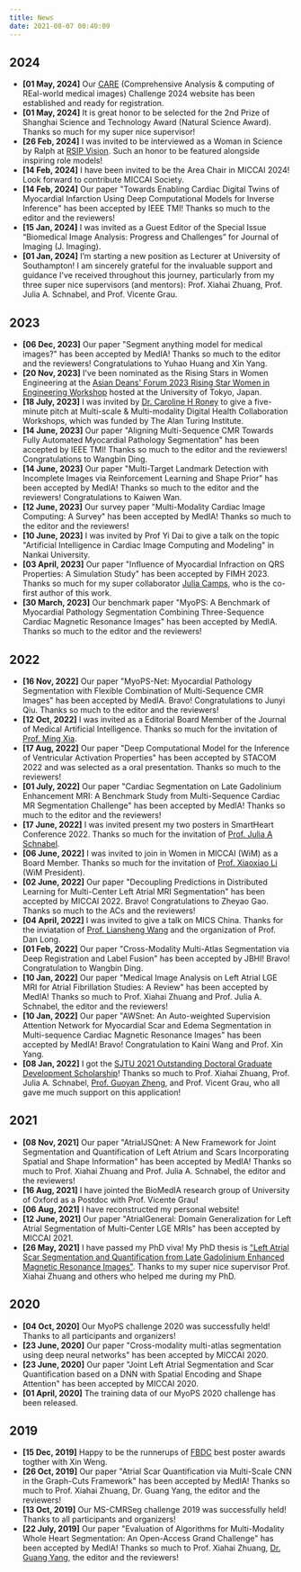 ```yaml
---
title: News
date: 2021-08-07 00:40:09
---
```


## 2024

* **[01 May, 2024]** Our [CARE](http://zmic.org.cn/care_2024/) (Comprehensive Analysis & computing of REal-world medical images) Challenge 2024 website has been established and ready for registration.
* **[01 May, 2024]** It is great honor to be selected for the 2nd Prize of Shanghai Science and Technology Award (Natural Science Award). Thanks so much for my super nice supervisor! 
* **[26 Feb, 2024]** I was invited to be interviewed as a Woman in Science by Ralph at [RSIP Vision](https://www.rsipvision.com/ComputerVisionNews-2024March/26/). Such an honor to be featured alongside inspiring role models!
* **[14 Feb, 2024]** I have been invited to be the Area Chair in MICCAI 2024! Look forward to contribute MICCAI Society.
* **[14 Feb, 2024]** Our paper "Towards Enabling Cardiac Digital Twins of Myocardial Infarction Using Deep Computational Models for Inverse Inference" has been accepted by IEEE TMI! Thanks so much to the editor and the reviewers!
* **[15 Jan, 2024]** I was invited as a Guest Editor of the Special Issue “Biomedical Image Analysis: Progress and Challenges” for Journal of Imaging (J. Imaging).
* **[01 Jan, 2024]** I’m starting a new position as Lecturer at University of Southampton! I am sincerely grateful for the invaluable support and guidance I've received throughout this journey, particularly from my three super nice supervisors (and mentors): Prof. Xiahai Zhuang, Prof. Julia A. Schnabel, and Prof. Vicente Grau.

## 2023

* **[06 Dec, 2023]** Our paper "Segment anything model for medical images?" has been accepted by MedIA! Thanks so much to the editor and the reviewers! Congratulations to Yuhao Huang and Xin Yang.
* **[20 Nov, 2023]** I've been nominated as the Rising Stars in Women Engineering at the [Asian Deans' Forum 2023 Rising Star Women in Engineering Workshop](https://risingstarsasia.org/index.php) hosted at the University of Tokyo, Japan.
* **[18 July, 2023]** I was invited by [Dr. Caroline H Roney](https://www.sems.qmul.ac.uk/staff/c.roney) to give a five-minute pitch at Multi-scale & Multi-modality Digital Health Collaboration Workshops, which was funded by The Alan Turing Institute.
* **[14 June, 2023]** Our paper "Aligning Multi-Sequence CMR Towards Fully Automated Myocardial Pathology Segmentation" has been accepted by IEEE TMI! Thanks so much to the editor and the reviewers! Congratulations to Wangbin Ding.
* **[14 June, 2023]** Our paper "Multi-Target Landmark Detection with Incomplete Images via Reinforcement Learning and Shape Prior" has been accepted by MedIA! Thanks so much to the editor and the reviewers! Congratulations to Kaiwen Wan.
* **[12 June, 2023]** Our survey paper "Multi-Modality Cardiac Image Computing: A Survey" has been accepted by MedIA! Thanks so much to the editor and the reviewers!
* **[10 June, 2023]** I was invited by Prof Yi Dai to give a talk on the topic "Artificial Intelligence in Cardiac Image Computing and Modeling" in Nankai University.
* **[03 April, 2023]** Our paper "Influence of Myocardial Infraction on QRS Properties: A Simulation Study" has been accepted by FIMH 2023. Thanks so much for my super collaborator [Julia Camps](https://www.cs.ox.ac.uk/people/julia.camps/), who is the co-first author of this work.
* **[30 March, 2023]** Our benchmark paper "MyoPS: A Benchmark of Myocardial Pathology Segmentation Combining Three-Sequence Cardiac Magnetic Resonance Images" has been accepted by MedIA. Thanks so much to the editor and the reviewers!

## 2022

* **[16 Nov, 2022]** Our paper "MyoPS-Net: Myocardial Pathology Segmentation with Flexible Combination of Multi-Sequence CMR Images" has been accepted by MedIA. Bravo! Congratulations to Junyi Qiu. Thanks so much to the editor and the reviewers!
* **[12 Oct, 2022]** I was invited as a Editorial Board Member of the Journal of Medical Artificial Intelligence. Thanks so much for the invitation of [Prof. Ming Xia](https://me.sjtu.edu.cn/en/FullTimeTeacher/xiaxi.html).
* **[17 Aug, 2022]** Our paper "Deep Computational Model for the Inference of Ventricular Activation Properties" has been accepted by STACOM 2022 and was selected as a oral presentation. Thanks so much to the reviewers!
* **[01 July, 2022]** Our paper "Cardiac Segmentation on Late Gadolinium Enhancement MRI: A Benchmark Study from Multi-Sequence Cardiac MR Segmentation Challenge" has been accepted by MedIA! Thanks so much to the editor and the reviewers!
* **[17 June, 2022]** I was invited present my two posters in SmartHeart Conference 2022. Thanks so much for the invitation of [Prof. Julia A Schnabel](https://www.kcl.ac.uk/people/julia-a-schnabel).
* **[06 June, 2022]** I was invited to join in Women in MICCAI (WiM) as a Board Member. Thanks so much for the invitation of [Prof. Xiaoxiao Li](https://xxlya.github.io/xiaoxiao/) (WiM President).
* **[02 June, 2022]** Our paper "Decoupling Predictions in Distributed Learning for Multi-Center Left Atrial MRI Segmentation" has been accepted by MICCAI 2022. Bravo! Congratulations to Zheyao Gao. Thanks so much to the ACs and the reviewers!
* **[04 April, 2022]** I was invited to give a talk on MICS China. Thanks for the inviatation of [Prof. Liansheng Wang](https://informatics.xmu.edu.cn/en/info/1071/1172.htm) and the organization of Prof. Dan Long.
* **[01 Feb, 2022]** Our paper "Cross-Modality Multi-Atlas Segmentation via Deep Registration and Label Fusion" has been accepted by JBHI! Bravo! Congratulation to Wangbin Ding.
* **[10 Jan, 2022]** Our paper "Medical Image Analysis on Left Atrial LGE MRI for Atrial Fibrillation Studies: A Review" has been accepted by MedIA! Thanks so much to Prof. Xiahai Zhuang and Prof. Julia A. Schnabel, the editor and the reviewers!
* **[10 Jan, 2022]** Our paper "AWSnet: An Auto-weighted Supervision Attention Network for Myocardial Scar and Edema Segmentation in Multi-sequence Cardiac Magnetic Resonance Images" has been accepted by MedIA! Bravo! Congratulation to Kaini Wang and Prof. Xin Yang.
* **[08 Jan, 2022]** I got the [SJTU 2021 Outstanding Doctoral Graduate Development Scholarship](https://www.gs.sjtu.edu.cn/info/1136/8764.htm)! Thanks so much to Prof. Xiahai Zhuang, Prof. Julia A. Schnabel, [Prof. Guoyan Zheng](https://imr.sjtu.edu.cn/en/po_facultyv/519.html), and Prof. Vicent Grau, who all gave me much support on this application!

## 2021

* **[08 Nov, 2021]** Our paper "AtrialJSQnet: A New Framework for Joint Segmentation and Quantification of Left Atrium and Scars Incorporating Spatial and Shape Information" has been accepted by MedIA! Thanks so much to Prof. Xiahai Zhuang and Prof. Julia A. Schnabel, the editor and the reviewers!
* **[16 Aug, 2021]** I have jointed the BioMedIA research group of University of Oxford as a Postdoc with Prof. Vicente Grau!
* **[06 Aug, 2021]** I have reconstructed my personal website!
* **[12 June, 2021]** Our paper "AtrialGeneral: Domain Generalization for Left Atrial Segmentation of Multi-Center LGE MRIs" has been accepted by MICCAI 2021.
* **[26 May, 2021]** I have passed my PhD viva! My PhD thesis is ["Left Atrial Scar Segmentation and Quantification from Late Gadolinium Enhanced Magnetic Resonance Images"](https://drive.google.com/file/d/18T8i1J-tptPSHxcsVsCE_J6kfDVJizHS/view?usp=sharing). Thanks to my super nice supervisor Prof. Xiahai Zhuang and others who helped me during my PhD.

## 2020

* **[04 Oct, 2020]** Our MyoPS challenge 2020 was successfully held! Thanks to all participants and organizers!
* **[23 June, 2020]** Our paper "Cross-modality multi-atlas segmentation using deep neural networks" has been accepted by MICCAI 2020.
* **[23 June, 2020]** Our paper "Joint Left Atrial Segmentation and Scar Quantification based on a DNN with Spatial Encoding and Shape Attention" has been accepted by MICCAI 2020.
* **[01 April, 2020]** The training data of our MyoPS 2020 challenge has been released.

## 2019

* **[15 Dec, 2019]** Happy to be the runnerups of [FBDC](https://fbdc.fudan.edu.cn/wosterwwession/list.htm) best poster awards togther with Xin Weng.
* **[26 Oct, 2019]** Our paper "Atrial Scar Quantification via Multi-Scale CNN in the Graph-Cuts Framework" has been accepted by MedIA! Thanks so much to Prof. Xiahai Zhuang, Dr. Guang Yang, the editor and the reviewers!
* **[13 Oct, 2019]** Our MS-CMRSeg challenge 2019 was successfully held! Thanks to all participants and organizers!
* **[22 July, 2019]** Our paper "Evaluation of Algorithms for Multi-Modality Whole Heart Segmentation: An Open-Access Grand Challenge" has been accepted by MedIA! Thanks so much to Prof. Xiahai Zhuang, [Dr. Guang Yang](https://www.imperial.ac.uk/people/g.yang), the editor and the reviewers!